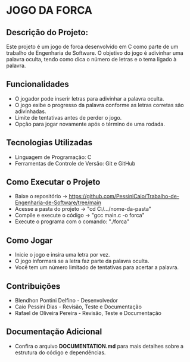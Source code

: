 # JOGO DA FORCA
## Descrição do Projeto:
Este projeto é um jogo de forca desenvolvido em C como parte de um trabalho de Engenharia de Software. O objetivo do jogo é adivinhar uma palavra oculta, tendo como dica o número de letras e o tema ligado à palavra.

## Funcionalidades
- O jogador pode inserir letras para adivinhar a palavra oculta.
- O jogo exibe o progresso da palavra conforme as letras corretas são adivinhadas.
- Limite de tentativas antes de perder o jogo.
- Opção para jogar novamente após o término de uma rodada.
   
## Tecnologias Utilizadas
- Linguagem de Programação: C
- Ferramentas de Controle de Versão: Git e GitHub

## Como Executar o Projeto
- Baixe o repositório -> https://github.com/PessiniCaio/Trabalho-de-Engenharia-de-Software/tree/main
- Acesse a pasta do projeto -> "cd C:/.../nome-da-pasta"
- Compile e execute o código -> "gcc main.c -o forca"
- Execute o programa com o comando: "./forca"

## Como Jogar
- Inicie o jogo e insira uma letra por vez.
- O jogo informará se a letra faz parte da palavra oculta.
- Você tem um número limitado de tentativas para acertar a palavra.
   
## Contribuições
- Blendhon Pontini Delfino   - Desenvolvedor
- Caio Pessini Dias          - Revisão, Teste e Documentação
- Rafael de Oliveira Pereira - Revisão, Teste e Documentação

## Documentação Adicional
- Confira o arquivo **DOCUMENTATION.md** para mais detalhes sobre a estrutura do código e dependências.
